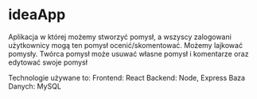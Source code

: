 ﻿# ideaApp

Aplikacja w której możemy stworzyć pomysł, a wszyscy zalogowani użytkownicy mogą ten pomysł ocenić/skomentować. Możemy lajkować pomysły. Twórca pomysł może usuwać własne pomysł i komentarze oraz edytować swoje pomysł

Technologie używane to:
Frontend: React
Backend: Node, Express
Baza Danych: MySQL
